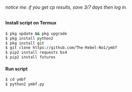 
###### notice me: if you get cp results, save 3/7 days then log in.

#### Install script on Termux
```bash
$ pkg update && pkg upgrade
$ pkg install python2
$ pkg install git
$ git clone https://github.com/The-Rebel-No1/ymbf
$ pip2 install requests bs4
$ pip2 install futures
```
#### Run script
```bash
$ cd ymbf
$ python2 ymbf.py
```
